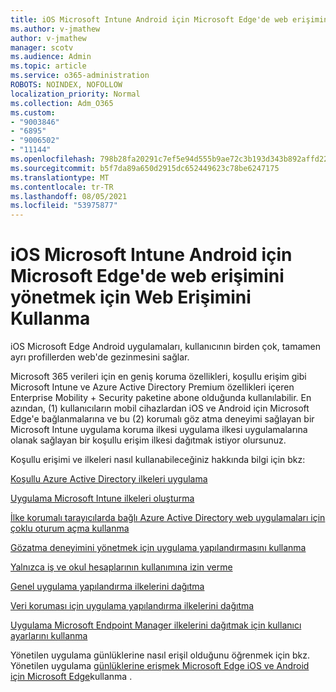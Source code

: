 ```yaml
---
title: iOS Microsoft Intune Android için Microsoft Edge'de web erişimini yönetmek için Web Erişimini Kullanma
ms.author: v-jmathew
author: v-jmathew
manager: scotv
ms.audience: Admin
ms.topic: article
ms.service: o365-administration
ROBOTS: NOINDEX, NOFOLLOW
localization_priority: Normal
ms.collection: Adm_O365
ms.custom:
- "9003846"
- "6895"
- "9006502"
- "11144"
ms.openlocfilehash: 798b28fa20291c7ef5e94d555b9ae72c3b193d343b892affd22b6a23e780d523
ms.sourcegitcommit: b5f7da89a650d2915dc652449623c78be6247175
ms.translationtype: MT
ms.contentlocale: tr-TR
ms.lasthandoff: 08/05/2021
ms.locfileid: "53975877"
---
```

# <a name="use-microsoft-intune-to-manage-web-access-in-microsoft-edge-for-ios-and-android"></a>iOS Microsoft Intune Android için Microsoft Edge'de web erişimini yönetmek için Web Erişimini Kullanma

iOS Microsoft Edge Android uygulamaları, kullanıcının birden çok, tamamen ayrı profillerden web'de gezinmesini sağlar.

Microsoft 365 verileri için en geniş koruma özellikleri, koşullu erişim gibi Microsoft Intune ve Azure Active Directory Premium özellikleri içeren Enterprise Mobility + Security paketine abone olduğunda kullanılabilir. En azından, (1) kullanıcıların mobil cihazlardan iOS ve Android için Microsoft Edge'e bağlanmalarına ve bu (2) korumalı göz atma deneyimi sağlayan bir Microsoft Intune uygulama koruma ilkesi uygulama ilkesi uygulamalarına olanak sağlayan bir koşullu erişim ilkesi dağıtmak istiyor olursunuz.

Koşullu erişimi ve ilkeleri nasıl kullanabileceğiniz hakkında bilgi için bkz:

[Koşullu Azure Active Directory ilkeleri uygulama](https://go.microsoft.com/fwlink/?linkid=2132481)

[Uygulama Microsoft Intune ilkeleri oluşturma](https://go.microsoft.com/fwlink/?linkid=2132651)

[İlke korumalı tarayıcılarda bağlı Azure Active Directory web uygulamaları için çoklu oturum açma kullanma](https://go.microsoft.com/fwlink/?linkid=2132482)

[Gözatma deneyimini yönetmek için uygulama yapılandırmasını kullanma](https://go.microsoft.com/fwlink/?linkid=2132483)

[Yalnızca iş ve okul hesaplarının kullanımına izin verme](https://go.microsoft.com/fwlink/?linkid=2132652)

[Genel uygulama yapılandırma ilkelerini dağıtma](https://go.microsoft.com/fwlink/?linkid=2132653)

[Veri koruması için uygulama yapılandırma ilkelerini dağıtma](https://go.microsoft.com/fwlink/?linkid=2132654)

[Uygulama Microsoft Endpoint Manager ilkelerini dağıtmak için kullanıcı ayarlarını kullanma](https://go.microsoft.com/fwlink/?linkid=2132707)

Yönetilen uygulama günlüklerine nasıl erişil olduğunu öğrenmek için bkz. Yönetilen uygulama [günlüklerine erişmek Microsoft Edge iOS ve Android için Microsoft Edge](https://go.microsoft.com/fwlink/?linkid=2132578)kullanma .
